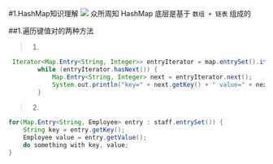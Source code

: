 #1.HashMap知识理解
![](https://ws1.sinaimg.cn/large/006tNc79gy1ftiv16vu4aj30i30k4q47.jpg)
众所周知 HashMap 底层是基于 `数组 + 链表` 组成的

##1.遍历键值对的两种方法

>1.
```java
 Iterator<Map.Entry<String, Integer>> entryIterator = map.entrySet().iterator();
        while (entryIterator.hasNext()) {
            Map.Entry<String, Integer> next = entryIterator.next();
            System.out.println("key=" + next.getKey() + " value=" + next.getValue());
        }
```

>2.
```java
for(Map.Entry<String, Employee> entry : staff.entrySet()) {
	String key = entry.getKey();
	Employee value = entry.getValue();
	do something with key, value;
}
```